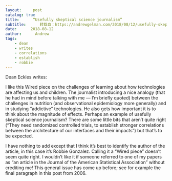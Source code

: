 ```yaml
---
layout:     post
catalog: true
title:      “Usefully skeptical science journalism”
subtitle:      转载自：https://andrewgelman.com/2018/08/12/usefully-skeptical-science-journalism/
date:      2018-08-12
author:      Andrew
tags:
    - dean
    - writes
    - correlations
    - establish
    - robbie
---
```





Dean Eckles writes:

> 
I like this Wired piece on the challenges of learning about how technologies are affecting us and children.
The journalist introducing a nice analogy (that he had in mind before talking with me — I’m briefly quoted) between the challenges in nutrition (and observational epidemiology more generally) and in studying “addictive” technologies.
He also gets how important it is to think about the magnitude of effects.
Perhaps an example of usefully skeptical science journalism? There are some little bits that aren’t quite right (“They need randomized controlled trials, to establish stronger correlations between the architecture of our interfaces and their impacts”) but that’s to be expected.


I have nothing to add except that I think it’s best to identify the author of the article, in this case it’s Robbie Gonzalez. Calling it a “Wired piece” doesn’t seem quite right. I wouldn’t like it if someone referred to one of my papers as “an article in the Journal of the American Statistical Association” without crediting me! This general issue has come up before; see for example the final paragraph in this post from 2006.



